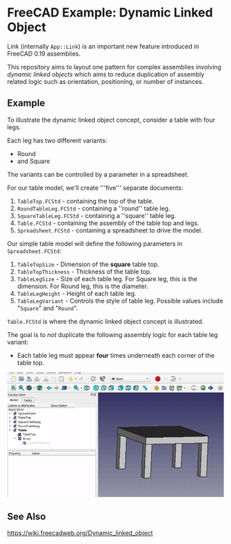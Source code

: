 # FreeCAD Example: Dynamic Linked Object

Link (internally `App::Link`) is an important new feature introduced in FreeCAD 0.19 assemblies.

This repository aims to layout one pattern for complex assemblies involving *dynamic linked objects* which aims to reduce duplication of assembly related logic such as orientation, positioning, or number of instances.

## Example
To illustrate the dynamic linked object concept, consider a table with four legs.

Each leg has two different variants:

* Round
* and Square

The variants can be controlled by a parameter in a spreadsheet.

For our table model, we'll create '''five''' separate documents:

1. `TableTop.FCStd` - containing the top of the table.
2. `RoundTableLeg.FCStd` - containing a ''round'' table leg.
3. `SquareTableLeg.FCStd` - containing a ''square'' table leg.
4. `Table.FCStd` - containing the assembly of the table top and legs.
5. `Spreadsheet.FCStd` - containing a spreadsheet to drive the model.

Our simple table model will define the following parameters in `Spreadsheet.FCStd`:

1. `TableTopSize` - Dimension of the **square** table top.
2. `TableTopThickness` - Thickness of the table top.
3. `TableLegSize` - Size of each table leg. For Square leg, this is the dimension. For Round leg, this is the diameter.
4. `TableLegHeight` - Height of each table leg.
5. `TableLegVariant` - Controls the style of table leg. Possible values include "`Square`" and "`Round`".

`Table.FCStd` is where the dynamic linked object concept is illustrated.

The goal is to *not* duplicate the following assembly logic for each table leg variant:
* Each table leg must appear **four** times underneath each corner of the table top.

![Dynamic Table Leg](dynamic-table-leg.gif)

## See Also
https://wiki.freecadweb.org/Dynamic_linked_object
